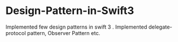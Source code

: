 # Design-Pattern-in-Swift3

Implemented few design patterns in swift 3 . Implemented delegate-protocol pattern, Observer Pattern etc.

